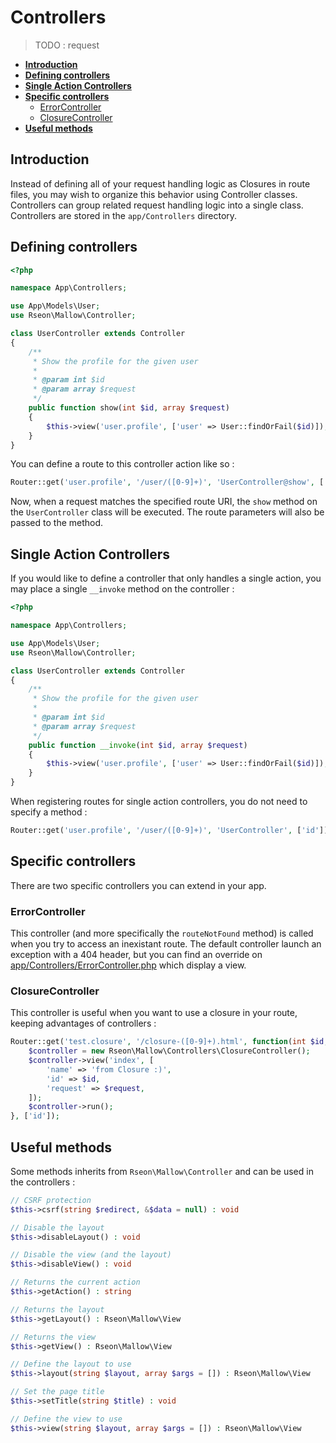 # Controllers

> TODO : request

- **[Introduction](/controllers?id=introduction)**
- **[Defining controllers](/controllers?id=defining-controllers)**
- **[Single Action Controllers](/controllers?id=single-action-controllers)**
- **[Specific controllers](/controllers?id=specific-controllers)**
    - [ErrorController](/controllers?id=errorcontroller)
    - [ClosureController](/controllers?id=closurecontroller)
- **[Useful methods](/controllers?id=useful-methods)**


## Introduction

Instead of defining all of your request handling logic as Closures in route files, you may wish to organize this
behavior using Controller classes.
Controllers can group related request handling logic into a single class.
Controllers are stored in the `app/Controllers` directory.


## Defining controllers

```php
<?php

namespace App\Controllers;

use App\Models\User;
use Rseon\Mallow\Controller;

class UserController extends Controller
{
    /**
     * Show the profile for the given user
     *
     * @param int $id
     * @param array $request
     */
    public function show(int $id, array $request)
    {
        $this->view('user.profile', ['user' => User::findOrFail($id)]);
    }
}
```

You can define a route to this controller action like so :

```php
Router::get('user.profile', '/user/([0-9]+)', 'UserController@show', ['id']);
```

Now, when a request matches the specified route URI, the `show` method on the `UserController` class will be executed.
The route parameters will also be passed to the method.


## Single Action Controllers

If you would like to define a controller that only handles a single action, you may place a single `__invoke`
method on the controller :

```php
<?php

namespace App\Controllers;

use App\Models\User;
use Rseon\Mallow\Controller;

class UserController extends Controller
{
    /**
     * Show the profile for the given user
     *
     * @param int $id
     * @param array $request
     */
    public function __invoke(int $id, array $request)
    {
        $this->view('user.profile', ['user' => User::findOrFail($id)]);
    }
}
```

When registering routes for single action controllers, you do not need to specify a method :

```php
Router::get('user.profile', '/user/([0-9]+)', 'UserController', ['id']);
```

## Specific controllers

There are two specific controllers you can extend in your app.


### ErrorController

This controller (and more specifically the `routeNotFound` method) is called when you try to access an inexistant route.
The default controller launch an exception with a 404 header, but you can find an override on
[app/Controllers/ErrorController.php](https://github.com/rseon/mallow/blob/master/app/Controllers/ErrorController.php)
which display a view.


### ClosureController

This controller is useful when you want to use a closure in your route, keeping advantages of controllers :

```php
Router::get('test.closure', '/closure-([0-9]+).html', function(int $id, array $request = []) {
    $controller = new Rseon\Mallow\Controllers\ClosureController();
    $controller->view('index', [
        'name' => 'from Closure :)',
        'id' => $id,
        'request' => $request,
    ]);
    $controller->run();
}, ['id']);
```


## Useful methods

Some methods inherits from `Rseon\Mallow\Controller` and can be used in the controllers :

```php
// CSRF protection
$this->csrf(string $redirect, &$data = null) : void

// Disable the layout
$this->disableLayout() : void

// Disable the view (and the layout)
$this->disableView() : void

// Returns the current action
$this->getAction() : string

// Returns the layout
$this->getLayout() : Rseon\Mallow\View

// Returns the view
$this->getView() : Rseon\Mallow\View

// Define the layout to use
$this->layout(string $layout, array $args = []) : Rseon\Mallow\View

// Set the page title
$this->setTitle(string $title) : void

// Define the view to use
$this->view(string $layout, array $args = []) : Rseon\Mallow\View
```
